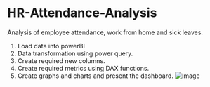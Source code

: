 # HR-Attendance-Analysis
Analysis of employee attendance, work from home and sick leaves.

1. Load data into powerBI
2. Data transformation using power query.
3. Create required new columns.
4. Create required metrics using DAX functions.
5. Create graphs and charts and present the dashboard.
![image](https://user-images.githubusercontent.com/31200466/218219334-bef9428c-afc8-437d-a754-9231908131be.png)
